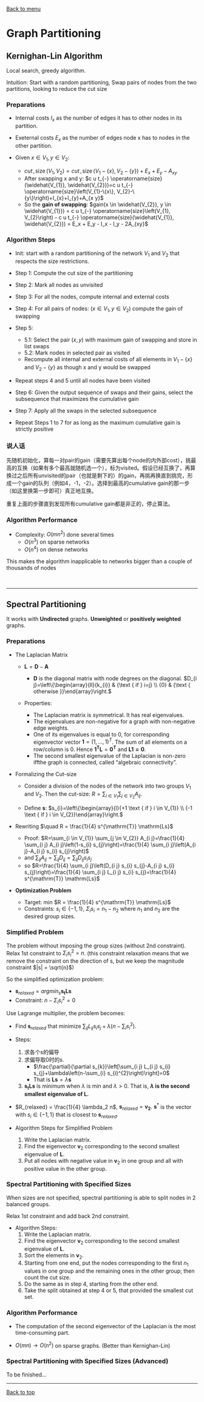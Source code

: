[Back to menu](/README.md)

<h1 id = "6">Graph Partitioning</h1>

## Kernighan-Lin Algorithm

Local search, greedy algorithm. 

Intuition: Start with a random partitioning, Swap pairs of nodes from the two partitions, looking to reduce the cut size

### Preparations

- Internal costs $I_x$ as the number of edges it has to other nodes in its partition. 

- Exeternal costs $E_x$ as the number of edges node x has to nodes in the other partition. 

- Given $x \in V_1, y \in V_2$: 
    - $c u t_{-} \operatorname{size}\left(V_{1}, V_{2}\right)=c u t_{-} \operatorname{size}\left(V_{1}-\{x\}, V_{2}-\{y\}\right)+E_{x}+E_{y}-A_{x y}$
    - After swapping x and y: 
    $c u t_{-} \operatorname{size}(\widehat{V_{1}}, \widehat{V_{2}})=c u t_{-} \operatorname{size}\left(V_{1}-\{x\}, V_{2}-\{y\}\right)+I_{x}+I_{y}+A_{x y}$
    - So the **gain of swapping**: 
    $gain(x \in \widehat{V_{2}}, y \in \widehat{V_{1}}) = c u t_{-} \operatorname{size}\left(V_{1}, V_{2}\right) - c u t_{-} \operatorname{size}(\widehat{V_{1}}, \widehat{V_{2}}) = E_x + E_y - I_x - I_y - 2A_{xy}$

### Algorithm Steps

- Init: start with a random partitioning of the network $V_1$ and $V_2$ that respects the size restrictions. 

- Step 1: Compute the cut size of the partitioning

- Step 2: Mark all nodes as unvisited

- Step 3: For all the nodes, compute internal and external costs

- Step 4: For all pairs of nodes: ($x \in V_1, y \in V_2$) compute the gain of swapping

- Step 5:
    - 5.1: Select the pair $(x, y)$ with maximum gain of swapping and store in list swaps
    - 5.2: Mark nodes in selected pair as visited
    - Recompute all internal and external costs of all elements in $V_1 - \{x\}$ and $V_2 - \{y\}$ as though x and y would be swapped

- Repeat steps 4 and 5 until all nodes have been visited

- Step 6: Given the output sequence of swaps and their gains, select the subsequence that maximizes the cumulative gain

- Step 7: Apply all the swaps in the selected subsequence

- Repeat Steps 1 to 7 for as long as the maximum cumulative gain is strictly positive

### 说人话

先随机初始化，算每一对pair的gain（需要先算出每个node的内外部cost），挑最高的互换（如果有多个最高就随机选一个），标为visited。假设已经互换了，再算换过之后所有unvisited的pair（也就是剩下的）的gain，再挑再换直到挑完，形成一个gain的队列（例如4，-1，-2）。选择到最高的cumulative gain的那一步（如这里换第一步即可）真正地互换。

重复上面的步骤直到发现所有cumulative gain都是非正的，停止算法。

### Algorithm Performance

- Complexity: $O(mn^2)$ done several times
    - $O(n^3)$ on sparse networks
    - $O(n^4)$ on dense networks

This makes the algorithm inapplicable to networks bigger than a couple of thousands of nodes

&nbsp;

---

## Spectral Partitioning

It works with **Undirected** graphs. **Unweighted** or **positively weighted** graphs.

### Preparations

- The Laplacian Matrix

    - $\mathbf{L} = \mathbf{D} - \mathbf{A}$
        - $\mathbf{D}$ is the diagonal matrix with node degrees on the diagonal. $D_{i j}=\left\{\begin{array}{ll}{k_{i}} & {\text { if } i=j} \\ {0} & {\text { otherwise }}\end{array}\right.$
        
    - Properties: 
        - The Laplacian matrix is symmetrical. It has real eigenvalues. 
        - The eigenvalues are non-negative for a graph with non-negative edge weights. 
        - One of its eigenvalues is equal to 0, for corresponding eigenvector vector $\mathbf{1} = (1,...,1)^T$. The sum of all elements on a row/column is 0. Hence $\mathbf{1^TL} = \mathbf{0^T}$ and $\mathbf{L1 = 0}$. 
        - The second smallest eigenvalue of the Laplacian is non-zero iffthe graph is connected, called “algebraic connectivity”. 

- Formalizing the Cut-size

    - Consider a division of the nodes of the network into two groups $V_1$ and $V_2$. Then the cut-size: $R=\sum_{i \in V_{1}} \sum_{j \in V_{2}} A_{i j}$. 

    - Define $\mathbf{s}$: $s_{i}=\left\{\begin{array}{l}{+1 \text { if } i \in V_{1}} \\ {-1 \text { if } i \in V_{2}}\end{array}\right.$

- Rewriting $\quad R = \frac{1}{4} s^{\mathrm{T}} \mathrm{Ls}$

    - Proof: $R=\sum_{i \in V_{1}} \sum_{j \in V_{2}} A_{i j}=\frac{1}{4} \sum_{i j} A_{i j}\left(1-s_{i} s_{j}\right)=\frac{1}{4} \sum_{i j}\left(A_{i j}-A_{i j} s_{i} s_{j}\right)$
    - and $\sum_{i j} A_{i j}=\sum_{i j} D_{i j}=\sum_{i j} D_{i j} s_{i} s_{j}$
    - so $R=\frac{1}{4} \sum_{i j}\left(D_{i j} s_{i} s_{j}-A_{i j} s_{i} s_{j}\right)=\frac{1}{4} \sum_{i j} L_{i j} s_{i} s_{j}=\frac{1}{4} s^{\mathrm{T}} \mathrm{Ls}$

- **Optimization Problem**
    - Target: min $R = \frac{1}{4} s^{\mathrm{T}} \mathrm{Ls}$
    - Constraints: $s_i \in \{-1, 1\}$, $\Sigma_is_i = n_1 - n_2$ where $n_1$ and $n_2$ are the desired group sizes. 

### **Simplified Problem**

The problem without imposing the group sizes (without 2nd constraint). Relax 1st constraint to $\Sigma_is_i^2 = n$. (this constraint relaxation means that we remove the constraint on the direction of s, but we keep the magnitude constraint $|s| = \sqrt{n}$) 

So the simplified optimization problem: 

- $\mathbf{s}_{relaxed} = argmin_s \mathbf{s_tLs}$
- Constraint: $n - \Sigma_i s_i^2 = 0$

Use Lagrange multiplier, the problem becomes: 

- Find $\mathbf{s}_{relaxed}$ that minimize $\sum_{i j} L_{i j} s_{i} s_{j}+\lambda\left(n-\sum_{i} s_{i}^{2}\right)$. 

- Steps: 
    1. 求各个s的偏导
    2. 求偏导取0时的s. 
        - $\frac{\partial}{\partial s_{k}}\left[\sum_{i j} L_{i j} s_{i} s_{j}+\lambda\left(n-\sum_{i} s_{i}^{2}\right)\right]=0$
        - That is $\mathbf{Ls} = \lambda \mathbf{s}$
    3. $\mathbf{s_tLs}$ is minimum when $\lambda$ is min and $\lambda > 0$. That is, **$\lambda$ is the second smallest eigenvalue of $\mathbf{L}$.**

- $R_{relaxed} = \frac{1}{4} \lambda_2 n$, $\mathbf{s}_{relaxed} = \mathbf{v_2}$. $\mathbf{s}^*$ is the vector with $s_i \in \{-1, 1\}$ that is closest to $\mathbf{s}_{relaxed}$. 

- Algorithm Steps for Simplified Problem

    1. Write the Laplacian matrix. 
    2. Find the eigenvector $\mathbf{v}_2$ corresponding to the second smallest eigenvalue of $\mathbf{L}$. 
    3. Put all nodes with negative value in $\mathbf{v}_2$ in one group and all with positive value in the other group. 

### Spectral Partitioning **with Specified Sizes**

When sizes are not specified, spectral partitioning is able to split nodes in 2 balanced groups.

Relax 1st constraint and add back 2nd constraint. 

- Algorithm Steps: 
    1. Write the Laplacian matrix. 
    2. Find the eigenvector $\mathbf{v}_2$ corresponding to the second smallest eigenvalue of $\mathbf{L}$. 
    3. Sort the elements in $\mathbf{v}_2$. 
    4. Starting from one end, put the nodes corresponding to the first $n_1$ values in one group and the remaining ones in the other group; then count the cut size. 
    5. Do the same as in step 4, starting from the other end. 
    6. Take the split obtained at step 4 or 5, that provided the smallest cut set.

### Algorithm Performance

- The computation of the second eigenvector of the Laplacian is the most time-consuming part. 

- $O(mn) \to O(n^2)$ on sparse graphs. (Better than Kernighan-Lin)

### Spectral Partitioning with Specified Sizes (Advanced)

To be finished...

---

[Back to top](#6)